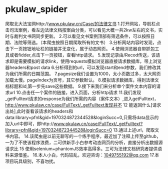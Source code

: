 # pkulaw_spider
爬取北大法宝网http://www.pkulaw.cn/Case/的法律文书
1.打开网站，导航栏点击司法案例，看左边法律文档按案由分类，可以看见大概一共2kw左右的文书，实时与裁判文书网同步更新。
2.可以看见文书案例顶部有筛选条件，可以按照日期、法院等筛选。（本爬虫按照日期爬取所有的文书）
3.分析网站内容时发现，点击下一页按钮地址栏的链接并无变化，属于动态网页。
4.使用浏览器自带抓包工具或者fidder,点击下一页按钮，查看http请求。
5.发现记录由/Recod传送，该请求即是需要模拟的请求link，使用requests模拟浏览器直接请求数据库，带上浏览器headers和post data
6.分析得到的url，可以发现start和end参数，我们修改其为我们所需的日期范围。
7.pagesize我们设置为1000，太小页数过多，太大网页加载太慢。pageIndex为页号，其它参数默认。
8.模拟请求数据库，得到法律文档标题和id,第一步先save这些数据。
9.接下来我们来分析单个案件文本内容的请求url
10.点击任一个案件的链接，进入页面，分析http请求
11.我们发现_getFulltext请求的response为我们所需的内容（案件文本）,进入getFulltext，http://www.pkulaw.cn/case/FullText/_getFulltext发现并不
12 能返回什么[请求出处],此时查看该请求的headers和data:library=pfnl&gid=1970324872344528&loginSucc=0,只需将data显示的加入url中即可，即http://www.pkulaw.cn/case/FullText/_getFulltext?library=pfnl&gid=1970324872344528&loginSucc=0
13.通过上述url，爬取文书内容。
14.该爬虫是以前无聊写的一个练手程序，最近加了注释上传至github，一为了不使该程序浪费，二可供新手小白参考动态网页的分析，直接分析出数据源请求比
15 使用selenium+phantomJS效率高得多。三可为法律文档研究者提供语料来源借鉴。
16.本人小白，代码较乱，欢迎咨询：1049755192@qq.com
17.本项目玩具级别，不喜勿扰。
